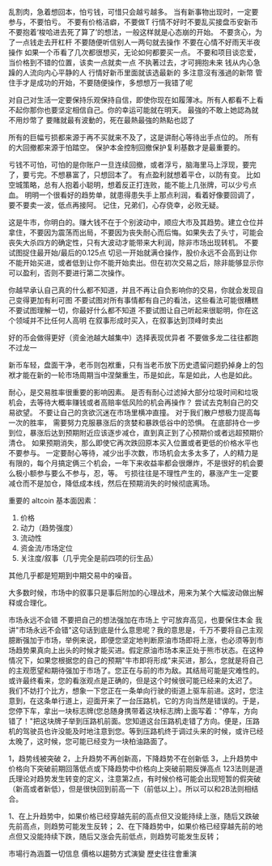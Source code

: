 乱割肉，急着想回本，怕亏钱，可惜只会越亏越多。
当有新事物出现时，一定要参与，不要怕亏。
不要有价格洁癖，不要做T
行情不好时不要乱买接盘币安新币
不要抱着‘梭哈进去死了算了’的想法，一般这样就是心态崩的开始。
不要贪心，为了一点钱走去开杠杆
不要随便听信别人一两句就去操作
不要在心情不好雨天半夜操作
如果一个币看了几次都很想买，无论如何都要买一点。
不要和项目谈恋爱，当价格到不错的位置，该卖一点就卖一点
不执著过去，才可拥抱未来
钱从内心急躁的人流向内心平静的人
行情好新币里面就该选最新的 多注意沒有漲過的新幣 
管住手才是成功的开始，不要随便操作，多想想万一我错了呢

对自己对生活一定要保持乐观保持自信，即使你现在如履薄冰。所有人都看不上看不起你那你也要坚定相信自己。你的幸运可能就在明天。
最強的不敢上她認為就不用炒幣了 要賭就最有波動的，死在最熱最強的熱點也認了

所有的巨幅亏损都来源于再不买就来不及了，这是讲耐心等待出手点位的。
所有的大回撤都来源于怕踏空。
保护本金控制回撤保护复利基数才是最重要的。

亏钱不可怕，可怕的是你账户一旦连续回撤，或者浮亏，脑海里马上浮现，要完了，要亏完。不想暴富了，只想回本了。
有点盈利就想着平仓，以防有变。
比如空城策略，总有人抱着小聪明，想着反正打连败，能不能上几张牌，可以少亏点血。
明明一个很看好的趋势单，就患得患失手上那点利润，看着好像要回调了，要不要卖一波，低点再接阿。
记住，兄弟们，心存侥幸，必败无疑。

这是牛市，你明白的。赚大钱不在于个别波动中，顺应大市及其趋势。建立仓位并拿住，不要因为震荡而出局，不要因为丧失耐心而后悔。如果失去了头寸，可能会丧失大杀四方的确定性，只有大波动才能带来大利润，除非市场出现转机。
不要试图捉住最开始/最后的0.125点
切忌一开始就满仓操作，股价永远不会高到让你不能开始买进，或者低到让你不能开始卖出。但在初次交易之后，除非能够显示你可以盈利，否则不要进行第二次操作。

你越早承认自己真的什么都不知道，并且不再让自负影响你的交易，你就会发现自己变得更加有利可图
不要试图对所有事情都有自己的看法，这些看法可能很糟糕
不要试图理解一切，你最好什么都不知道
不要试图让自己听起来很聪明，你在这个领域并不比任何人高明
在叙事形成时买入，在叙事达到顶峰时卖出

好的币会做得更好（资金池越大越集中）选择表现优异者 不要做多龙二往往都跑不过龙一


新币车轻，盘面干净，老币则包袱重，只有当老币放下历史遗留问题扔掉身上的包袱才能在新的一轮市场周期当中涅槃重生，币是如此，车是如此，人也是如此。

耐心，是交易胜率很重要的影响因素。
是否有耐心过滤掉大部分垃圾时间和垃圾机会，去等待大概率赚钱或者高赔率低风险的机会再操作？
尝试去克制自己的交易欲望。
不要让自己的贪欲沉迷在市场里横冲直撞。
对于我们散户想极力提高每一次的胜率，
需要努力克服暴涨后的贪婪和暴跌低谷中的恐惧。
在底部持仓一步到位，暴涨后达到预期附近应该逐步减仓，直到真正到了心预期价或者远超预期价清仓。
如果预期消失，那么即使它再次跌回原本买入位置或者更低的价格水平也不要参与。
一定要耐心等待，减少出手次数，市场机会太多太多了，人的精力是有限的，每个月搞定俩三个机会，一年下来收益率都会很爆炸，不是很好的机会要么极小额参与要么不参与，忍，等。
亏损往往是不理性产生的，暴涨产生一定要减仓而不是加仓，降低成本线，然后在预期消失的时候彻底离场。

重要的 altcoin 基本面因素：
 1. 价格
 2. 动力（趋势强度）
 3. 流动性
 4. 资金流/市场定位
 5. 关注度/叙事（几乎完全是前四项的衍生品）

其他几乎都是短期到中期交易中的噪音。

大多数时候，市场中的叙事只是事后附加的心理战术，用来为某个大幅波动做出解释或合理化。


市场永远不会错
不要把自己的想法强加在市场上
宁可放弃高见，也要保住本金
我讲"市场永远不会错"这句话到底是什么意思呢？我的意思是，千万不要将自己主观臆断强加于市场，举例来说，即便您坚定地判断原油市场即将上涨，也必须等到市场趋势果真向上出头的时候才能买进。假定原油市场本来正处于熊市状态。在这种情况下，如果您根据您的自己的预期"牛市即将形成"来买进，那么，您就是将自己的主观愿望和期待强加于市场了。您正在与前的市为敌。其结局可能是灾难性的。或许最终看来，您的看涨观点是正确的，但是这个时候很可能已经来的太迟了。
我们不妨打个比方，想象一下您正在一条单向行驶的街道上驱车前进。这时，您注意到，在这条单行道上，迎面开来了一台压路机，它的方向当然是错误的。于是，您停下车，拿出一块标志牌(您总随身携带着这块标志牌)上面写着："停车，方向错了！"把这块牌子举到压路机前面。您知道这台压路机走错了方向。便是，压路机的驾驶员也许没能及时地注意到您。等到压路机终于调过头来的时候，或许已经太晚了，这时候，您可能已经变为一块柏油路面了。

1，趋势线被突破
2，上升趋势不再创新高，下降趋势不在创新低
3，上升趋势中价格向下突破前期回落低点或下降趋势中价格向上突破前期反弹高点
123法则是道氏理论对趋势发生转变的定义，注意第2点，有时候价格可能会出现短暂的假突破
（新高或者新低），但是很快回到前高一下（前低以上）。所以可以和2B法则相结合。

1、在上升趋势中，如果价格已经穿越先前的高点但又没能持续上涨，随后又跌破先前高点，则趋势可能发生反转；
2、在下降趋势中，如果价格已经穿越先前的地点但又没能持续下跌，随后又涨会先前低点，则趋势可能发生反转；

市場行為涵蓋一切信息
價格以趨勢方式演變 
歷史往往會重演

